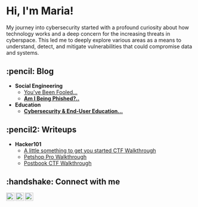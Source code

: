 <h1>Hi, I'm Maria!</h1> 

<p>My journey into cybersecurity started with a profound curiosity about how technology works and a deep concern for the increasing threats in cyberspace. This led me to deeply explore various areas as a means to understand, detect, and mitigate vulnerabilities that could compromise data and systems. </p> 

<!--  
<h2>:computer: Cybersecurity Projects:</h2>

- <b>Title</b>
  - [Link Title](URL Link)
-->

<h2>:pencil: Blog</h2>

- <b>Social Engineering</b>
  - [You've Been Fooled...](https://www.walkingeclipse.com/post/you-ve-been-fooled-social-engineering)
  - <b>[Am I Being Phished?..](https://www.walkingeclipse.com/post/am-i-being-phished)</b>
- <b>Education</b>
  - <b>[Cybersecurity & End-User Education...](https://www.walkingeclipse.com/post/cybersecurity-end-user-education)</b>
  

<h2>:pencil2: Writeups</h2>

- <b>Hacker101</b>
  - [A little something to get you started CTF Walkthrough](https://www.walkingeclipse.com/ctfs/a-little-something-to-get-you-started-ctf-walkthrough)
  - [Petshop Pro Walkthrough](https://www.walkingeclipse.com/ctfs/petshop-pro-walkthrough-)
  - [Postbook CTF Walkthrough](https://www.walkingeclipse.com/ctfs/postbook-ctf-walkthrough)


<h2>:handshake: Connect with me</h2>

[<img align="left" alt="MariaManzano | Twitter" width="22px" src="https://cdn.jsdelivr.net/npm/simple-icons@v3/icons/twitter.svg" />][twitter]
[<img align="left" alt="MariaManzano | LinkedIn" width="22px" src="https://cdn.jsdelivr.net/npm/simple-icons@v3/icons/linkedin.svg" />][linkedin]
[<img align="left" alt="MariaManzano | Instagram" width="22px" src="https://cdn.jsdelivr.net/npm/simple-icons@v3/icons/instagram.svg" />][instagram]

[twitter]: https://twitter.com/walkingeclipse
[instagram]: https://www.instagram.com/walkingeclipse/
[linkedin]: https://linkedin.com/in/maria-m-manzano

<!--
**walkingeclipse/walkingeclipse** is a ✨ _special_ ✨ repository because its `README.md` (this file) appears on your GitHub profile.

Here are some ideas to get you started:

- 🔭 I’m currently working on ...
- 🌱 I’m currently learning ...
- 👯 I’m looking to collaborate on ...
- 🤔 I’m looking for help with ...
- 💬 Ask me about ...
- 📫 How to reach me: ...
- 😄 Pronouns: ...
- ⚡ Fun fact: ...
-->
